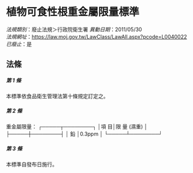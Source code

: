 # 植物可食性根重金屬限量標準

*法規類別*：廢止法規＞行政院衛生署
*異動日期*：2011/05/30  
*法規網址*：https://law.moj.gov.tw/LawClass/LawAll.aspx?pcode=L0040022
*已廢止*：是


## 法條
##### 第 1 條
本標準依食品衛生管理法第十條規定訂定之。

##### 第 2 條
重金屬限量：
┌─────┬────────┐
│項      目│限    量 (濕重) │
├─────┼────────┤
│    鉛    │0.3ppm          │
└─────┴────────┘

##### 第 3 條
本標準自發布日施行。


